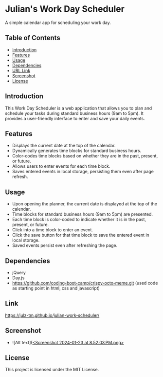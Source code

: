 # Julian's Work Day Scheduler

A simple calendar app for scheduling your work day.

## Table of Contents

- [Introduction](#introduction)
- [Features](#features)
- [Usage](#usage)
- [Dependencies](#dependencies)
- [URL Link](#link)
- [Screenshot](#screenshot)
- [License](#license)

## Introduction

This Work Day Scheduler is a web application that allows you to plan and schedule your tasks during standard business hours (9am to 5pm). It provides a user-friendly interface to enter and save your daily events.

## Features

- Displays the current date at the top of the calendar.
- Dynamically generates time blocks for standard business hours.
- Color-codes time blocks based on whether they are in the past, present, or future.
- Allows users to enter events for each time block.
- Saves entered events in local storage, persisting them even after page refresh.

## Usage
- Upon opening the planner, the current date is displayed at the top of the calendar.
- Time blocks for standard business hours (9am to 5pm) are presented.
- Each time block is color-coded to indicate whether it is in the past, present, or future.
- Click into a time block to enter an event.
- Click the save button for that time block to save the entered event in local storage.
- Saved events persist even after refreshing the page.

## Dependencies
- jQuery
- Day.js
- https://github.com/coding-boot-camp/crispy-octo-meme.git (used code as starting point in html, css and javascript)

## Link
https://julz-tm.github.io/julian-work-scheduler/

## Screenshot
- ![Alt text]([<Screenshot 2024-01-23 at 8.52.03 PM.png>](https://github.com/julz-tm/julian-work-scheduler/blob/main/assets/Screenshot%202024-01-23%20at%208.52.03%E2%80%AFPM.png#:~:text=assets-,Screenshot,-2024%2D01%2D23)

## License
This project is licensed under the MIT License.
